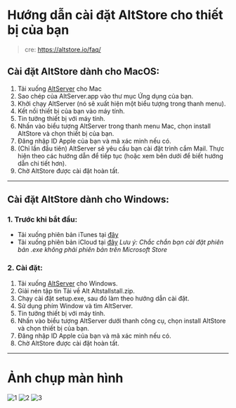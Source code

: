 # Hướng dẫn cài đặt AltStore cho thiết bị của bạn

> cre: https://altstore.io/faq/

## Cài đặt AltStore dành cho MacOS:

1) Tải xuống [AltServer](https://altstore.io/) cho Mac
2) Sao chép của AltServer.app vào thư mục Ứng dụng của bạn.
3) Khởi chạy AltServer (nó sẽ xuất hiện một biểu tượng trong thanh menu).
4) Kết nối thiết bị của bạn vào máy tính.
4) Tin tưởng thiết bị với máy tính.
5) Nhấn vào biểu tượng AltServer trong thanh menu Mac, chọn install AltStore và chọn thiết bị của bạn.
6) Đăng nhập ID Apple của bạn và mã xác minh nếu có.
7) (Chỉ lần đầu tiên) AltServer sẽ yêu cầu bạn cài đặt trình cắm Mail. Thực hiện theo các hướng dẫn để tiếp tục (hoặc xem bên dưới để biết hướng dẫn chi tiết hơn).
8) Chờ AltStore được cài đặt hoàn tất.

---

## Cài đặt AltStore dành cho Windows:

### 1. Trước khi bắt đầu:

- Tải xuống phiên bản iTunes tại [đây](https://www.apple.com/itunes/)
- Tải xuống phiên bản iCloud tại [đây](https://support.apple.com/en-us/HT20428/)
*_Lưu ý: Chắc chắn bạn cài đặt phiên bản .exe không phải phiên bản trên Microsoft Store_*

### 2. Cài đặt:

1) Tải xuống [AltServer](https://altstore.io/) cho Windows.
2) Giải nén tập tin Tải về Alt Altstallstall.zip.
3) Chạy cài đặt setup.exe, sau đó làm theo hướng dẫn cài đặt.
4) Sử dụng phím Window và tìm AltServer.
5) Tin tưởng thiết bị với máy tính.
6) Nhấn vào biểu tượng AltServer dưới thanh công cụ, chọn install AltStore và chọn thiết bị của bạn.
7) Đăng nhập ID Apple của bạn và mã xác minh nếu có.
8) Chờ AltStore được cài đặt hoàn tất.

---

# Ảnh chụp màn hình
<img src="https://i.imgur.com/8v0FOBA.png" alt="1">
<img src="https://i.imgur.com/sd57nfk.png" alt="2">
<img src="https://i.imgur.com/lLSIBJS.png" alt="3">
